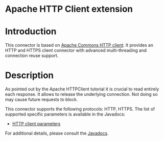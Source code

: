 Apache HTTP Client extension
============================

Introduction
============

This connector is based on [Apache Commons HTTP
client](http://hc.apache.org/httpcomponents-client/).
It provides an HTTP and HTTPS client connector with advanced
multi-threading and connection reuse support.

Description
===========

As pointed out by the Apache HTTPClient tutorial it is crucial to read
entirely each response. It allows to release the underlying connection.
Not doing so may cause future requests to block.

This connector supports the following protocols: HTTP, HTTPS. The list
of supported specific parameters is available in the Javadocs:

-   [HTTP client
    parameters](javadocs://jse/ext/org/restlet/ext/httpclient/HttpClientHelper.html)

For additional details, please consult the
[Javadocs](javadocs://jse/ext/org/restlet/ext/httpclient/package-summary.html).

